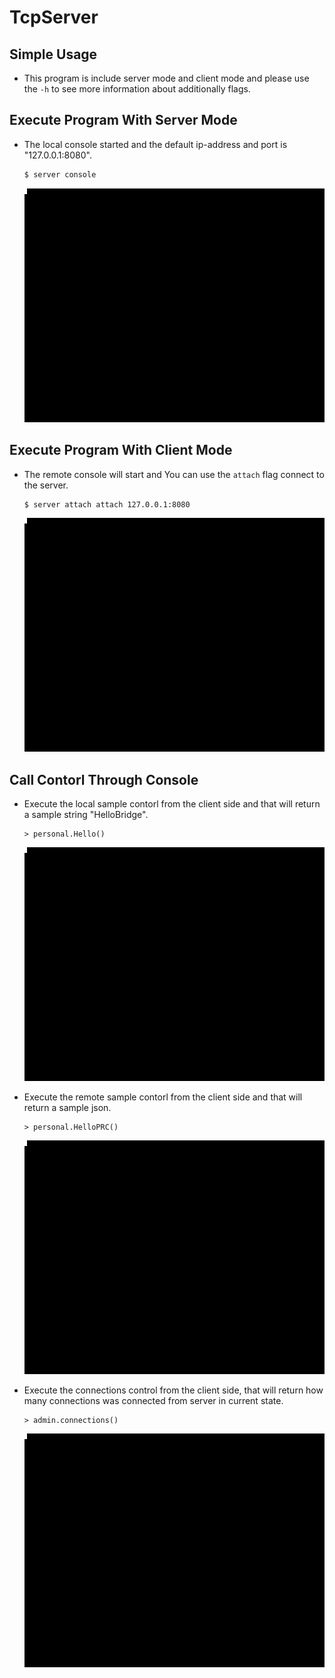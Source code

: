 # TcpServer
## Simple Usage
* This program is include server mode and client mode and please use the `-h` to see more information about additionally flags.

## Execute Program With Server Mode
* The local console started and the default ip-address and port is "127.0.0.1:8080".
  ```sh
  $ server console
  ```
  <img src="https://github.com/AmosChen35/TcpServer/blob/master/screenshot/execute_server_mode.gif" height="374" width="641">


## Execute Program With Client Mode
* The remote console will start and You can use the `attach` flag connect to the server.
  ```sh
  $ server attach attach 127.0.0.1:8080
  ```
  <img src="https://github.com/AmosChen35/TcpServer/blob/master/screenshot/execute_client_mode.gif" height="374" width="641">

## Call Contorl Through Console
* Execute the local sample contorl from the client side and that will return a sample string "HelloBridge".
  ```
  > personal.Hello()
  ```
  <img src="https://github.com/AmosChen35/TcpServer/blob/master/screenshot/hello.gif" height="374" width="641">
  
* Execute the remote sample contorl from the client side and that will return a sample json.
  ```
  > personal.HelloPRC()
  ```
  <img src="https://github.com/AmosChen35/TcpServer/blob/master/screenshot/hellorpc.gif" height="374" width="641">

* Execute the connections control from the client side, that will return how many connections was connected from server in current state.
  ```
  > admin.connections()
  ```
  <img src="https://github.com/AmosChen35/TcpServer/blob/master/screenshot/connections.gif" height="374" width="641">

